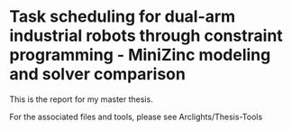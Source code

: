 # Task scheduling for dual-arm industrial robots through constraint programming - MiniZinc modeling and solver comparison
This is the report for my master thesis.

For the associated files and tools, please see Arclights/Thesis-Tools
